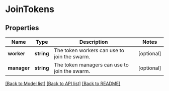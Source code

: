 # JoinTokens

## Properties
Name | Type | Description | Notes
------------ | ------------- | ------------- | -------------
**worker** | **string** | The token workers can use to join the swarm. | [optional] 
**manager** | **string** | The token managers can use to join the swarm. | [optional] 

[[Back to Model list]](../../README.md#documentation-for-models) [[Back to API list]](../../README.md#documentation-for-api-endpoints) [[Back to README]](../../README.md)

